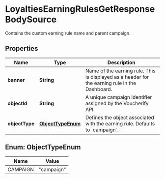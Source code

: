 

# LoyaltiesEarningRulesGetResponseBodySource

Contains the custom earning rule name and parent campaign.

## Properties

| Name | Type | Description |
|------------ | ------------- | ------------- |
|**banner** | **String** | Name of the earning rule. This is displayed as a header for the earning rule in the Dashboard. |
|**objectId** | **String** | A unique campaign identifier assigned by the Voucherify API. |
|**objectType** | [**ObjectTypeEnum**](#ObjectTypeEnum) | Defines the object associated with the earning rule. Defaults to &#x60;campaign&#x60;. |



## Enum: ObjectTypeEnum

| Name | Value |
|---- | -----|
| CAMPAIGN | &quot;campaign&quot; |



